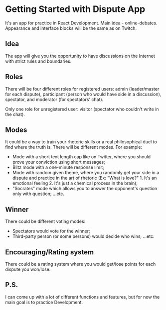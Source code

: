 # Getting Started with Dispute App

It's an app for practice in React Development. Main idea - online-debates. Appearance and interface blocks will be the same as on Twitch.

## Idea

The app will give you the opportunity to have discussions on the Internet with strict rules and boundaries.

## Roles

There will be four different roles for registered users: admin (leader/master for each dispute), participant (person who would have side in a discussion), spectator, and moderator (for spectators' chat).

Only one role for unregistered user: visitor (spectator who couldn't write in the chat).

## Modes

It could be a way to train your rhetoric skills or a real philosophical duel to find where the truth is. There will be different modes. For example:

- Mode with a short text length cap like on Twitter, where you should prove your conviction using short messages;
- Blitz mode with a one-minute response limit;
- Mode with random given theme, where you randomly get your side in a dispute and practice in the art of rhetoric (Ex: "What is love?" 1. It's an emotional feeling 2. It's just a chemical process in the brain);
- "Socrates" mode which allows you to answer the opponent's question only with question;
  ...etc.

## Winner

There could be different voting modes:

- Spectators would vote for the winner;
- Third-party person (or some persons) would decide who wins;
  ...etc.

## Encouraging/Rating system

There could be a rating system where you would get/lose points for each dispute you won/lose.

## P.S.

I can come up with a lot of different functions and features, but for now the main goal is to practice Development.

